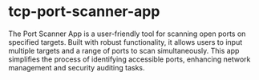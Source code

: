 # tcp-port-scanner-app
The Port Scanner App is a user-friendly tool for scanning open ports on specified targets. Built with robust functionality, it allows users to input multiple targets and a range of ports to scan simultaneously. This app simplifies the process of identifying accessible ports, enhancing network management and security auditing tasks.
